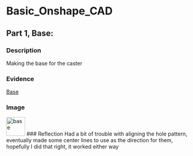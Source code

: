 # Basic_Onshape_CAD
## Part 1, Base:

### Description
Making the base for the caster
### Evidence
[Base](https://cvilleschools.onshape.com/documents/b7f59dcac0633dd6a51cf67c/w/f829e1386e8839178e00dad1/e/706d8a15176f86e16b580eed)
### Image
<img src="image/yes.jpg" alt="base" width="50" height="50">
### Reflection
Had a bit of trouble with aligning the hole pattern, eventually made some center lines to use as the direction for them, hopefully I did that right, it worked either way
